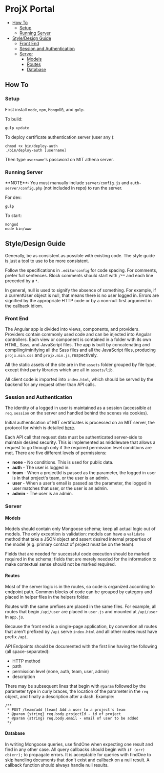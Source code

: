 # ProjX Portal

<!-- START doctoc generated TOC please keep comment here to allow auto update -->
<!-- DON'T EDIT THIS SECTION, INSTEAD RE-RUN doctoc TO UPDATE -->


- [How To](#how-to)
  - [Setup](#setup)
  - [Running Server](#running-server)
- [Style/Design Guide](#styledesign-guide)
  - [Front End](#front-end)
  - [Session and Authentication](#session-and-authentication)
  - [Server](#server)
    - [Models](#models)
    - [Routes](#routes)
    - [Database](#database)

<!-- END doctoc generated TOC please keep comment here to allow auto update -->

## How To

### Setup

First install `node`, `npm`, `MongoDB`, and `gulp`.

To build:
```
gulp update
```

To deploy certificate authentication server (user any ):
```
chmod +x bin/deploy-auth
./bin/deploy-auth [username]
```
Then type `username`'s password on MIT athena server.

### Running Server

\*\*NOTE\*\*: You must manually include `server/config.js` and `auth-server/config.php` (not included in repo) to run the server.

For dev:
```
gulp
```

To start:
```
mongod
node bin/www
```

## Style/Design Guide

Generally, be as consistent as possible with existing code. The style guide is just a tool to use to be more consistent.

Follow the specifications in `.editorconfig` for code spacing. For comments, prefer full sentences. Block comments should start with `/**` and each line preceded by a `*`.

In general, null is used to signify the absence of something. For example, if a currentUser object is null, that means there is no user logged in. Errors are signified by the appropriate HTTP code or by a non-null first argument in the callback idiom.

### Front End

The Angular app is divided into views, components, and providers. Providers contain commonly used code and can be injected into Angular controllers. Each view or component is contained in a folder with its own HTML, Sass, and JavaScript files. The app is built by concatenating and compiling/minifying all the Sass files and all the JavaScript files, producing `projx.min.css` and `projx.min.js`, respectively.

All the static assets of the site are in the `assets` folder grouped by file type, except third party libraries which are all in `assets/lib`.

All client code is imported into `index.html`, which should be served by the backend for any request other than API calls.

### Session and Authentication

The identity of a logged in user is maintained as a session (accessible at `req.session` on the server and handled behind the scenes via cookies).

Initial authentication of MIT certificates is processed on an MIT server, the protocol for which is detailed [here](https://github.com/vfazel/mit-cert-auth).

Each API call that request data must be authenticated server-side to maintain desired security. This is implemented as middleware that allows a request to go through only if the required permission level conditions are met. There are five different levels of permissions:
- **none** - No conditions. This is used for public data.
- **auth** - The user is logged in.
- **team** - When a projectId is passed as the parameter, the logged in user is in that project's team, or the user is an admin.
- **user** - When a user's email is passed as the parameter, the logged in user matches that user, or the user is an admin.
- **admin** - The user is an admin.

### Server

#### Models

Models should contain only Mongoose schema; keep all actual logic out of models. The only exception is validation: models can have a `validate` method that take a JSON object and assert desired internal properties of the model (e.g. primary contact of project must be on the team).

Fields that are needed for successful code execution should be marked required in the schema; fields that are merely needed for the information to make contextual sense should not be marked required.

#### Routes

Most of the server logic is in the routes, so code is organized according to endpoint path. Common blocks of code can be grouped by category and placed in helper files in the helpers folder.

Routes with the same prefixes are placed in the same files. For example, all routes that begin `/api/user` are placed in `user.js` and mounted at `/api/user` in `app.js`.

Because the front end is a single-page application, by convention all routes that aren't prefixed by `/api` serve `index.html` and all other routes must have prefix `/api`.

API Endpoints should be documented with the first line having the following (all space-separated):
- HTTP method
- path
- permission level (none, auth, team, user, admin)
- description

There may be subsequent lines that begin with `@param` followed by the parameter type in curly braces, the location of the parameter in the `req` object, and finally a description after a dash. Example:
```
/**
 * POST /team/add [team] Add a user to a project's team
 * @param {string} req.body.projectId - id of project
 * @param {string} req.body.email - email of user to be added
 */
```

#### Database

In writing Mongoose queries, use findOne when expecting one result and find in any other case. All query callbacks should begin with `if (err) cb(err);` to propagate errors. It is acceptable for queries with findOne to skip handling documents that don't exist and callback on a null result. A callback function should always handle null results.
